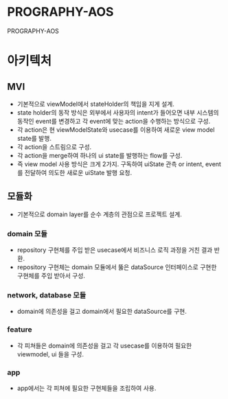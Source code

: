 # PROGRAPHY-AOS
PROGRAPHY-AOS

# 아키텍처
## MVI
- 기본적으로 viewModel에서 stateHolder의 책임을 지게 설계.
- state holder의 동작 방식은 외부에서 사용자의 intent가 들어오면 내부 시스템의 동작인 event를 변경하고 각 event에 맞는 action을 수행하는 방식으로 구성.
- 각 action은 현 viewModelState와 usecase를 이용하여 새로운 view model state를 발행.
- 각 action을 스트림으로 구성.
- 각 action을 merge하여 하나의 ui state를 발행하는 flow를 구성.
- 즉 view model 사용 방식은 크게 2가지. 구독하여 uiState 관측 or intent, event를 전달하여 의도한 새로운 uiState 발행 요청.

## 모듈화
- 기본적으로 domain layer를 순수 계층의 관점으로 프로젝트 설계.

### domain 모듈
- repository 구현체를 주입 받은 usecase에서 비즈니스 로직 과정을 거친 결과 반환.
- repository 구현체는 domain 모듈에서 뚫은 dataSource 인터페이스로 구현한 구현체를 주입 받아서 구성.

### network, database 모듈
- domain에 의존성을 걸고 domain에서 필요한 dataSource를 구현.

### feature
- 각 피쳐들은 domain에 의존성을 걸고 각 usecase를 이용하여 필요한 viewmodel, ui 들을 구성.

### app
- app에서는 각 피쳐에 필요한 구현체들을 조립하여 사용.
